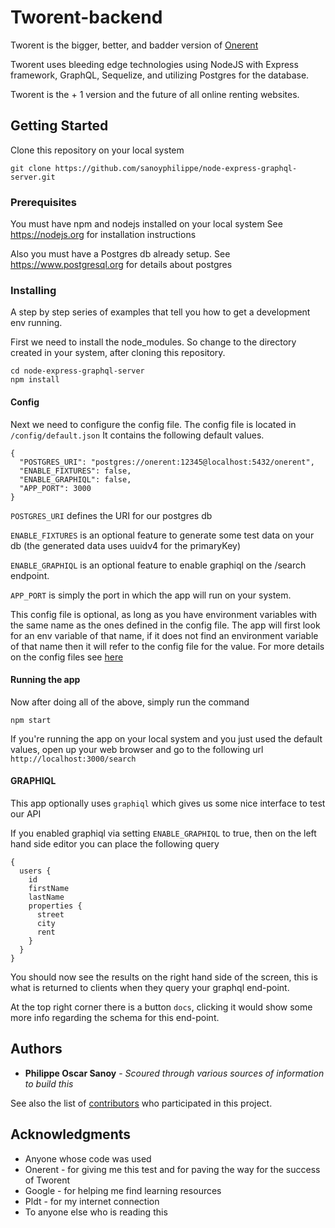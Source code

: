 # Tworent-backend

Tworent is the bigger, better, and badder version of [Onerent](https://www.onerent.co/)

Tworent uses bleeding edge technologies using NodeJS with Express framework, GraphQL, Sequelize, and utilizing Postgres for the database.

Tworent is the + 1 version and the future of all online renting websites.

## Getting Started

Clone this repository on your local system
```
git clone https://github.com/sanoyphilippe/node-express-graphql-server.git
```

### Prerequisites

You must have npm and nodejs installed on your local system
See https://nodejs.org for installation instructions

Also you must have a Postgres db already setup.
See https://www.postgresql.org for details about postgres

### Installing

A step by step series of examples that tell you how to get a development env running.

First we need to install the node_modules.
So change to the directory created in your system, after cloning this repository.

```
cd node-express-graphql-server
npm install
```
#### Config
Next we need to configure the config file.
The config file is located in `/config/default.json`
It contains the following default values.
```
{
  "POSTGRES_URI": "postgres://onerent:12345@localhost:5432/onerent",
  "ENABLE_FIXTURES": false,
  "ENABLE_GRAPHIQL": false,
  "APP_PORT": 3000
}
```
`POSTGRES_URI` defines the URI for our postgres db

`ENABLE_FIXTURES` is an optional feature to generate some test data on your db (the generated data uses uuidv4 for the primaryKey)

`ENABLE_GRAPHIQL` is an optional feature to enable graphiql on the /search endpoint.

`APP_PORT` is simply the port in which the app will run on your system.

This config file is optional, as long as you have environment variables with the same
name as the ones defined in the config file. The app will first look for an env variable of that name, if
it does not find an environment variable of that name then it will refer to the config file for the value.
For more details on the config files see [here](https://github.com/lorenwest/node-config/wiki/Configuration-Files) 

#### Running the app

Now after doing all of the above, simply run the command
```
npm start
```

If you're running the app on your local system and you just used the default values, open up your web browser and go to the following url `http://localhost:3000/search`

#### GRAPHIQL

This app optionally uses `graphiql` which gives us some nice interface to test our API

If you enabled graphiql via setting `ENABLE_GRAPHIQL` to true, then on the left hand side editor you can place the following query
```
{
  users {
    id
    firstName
    lastName
    properties {
      street
      city
      rent
    }
  }
}
```
You should now see the results on the right hand side of the screen, this is what is returned to clients when they query your graphql end-point.

At the top right corner there is a button `docs`, clicking it would show some more info regarding the schema for this end-point.

## Authors

* **Philippe Oscar Sanoy** - *Scoured through various sources of information to build this*

See also the list of [contributors](https://github.com/your/project/contributors) who participated in this project.

## Acknowledgments

* Anyone whose code was used
* Onerent - for giving me this test and for paving the way for the success of Tworent
* Google - for helping me find learning resources
* Pldt - for my internet connection
* To anyone else who is reading this

